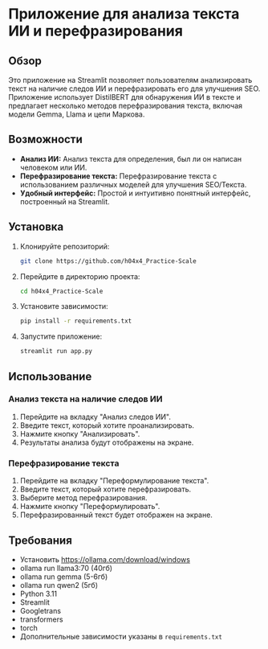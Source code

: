 # Приложение для анализа текста ИИ и перефразирования

## Обзор

Это приложение на Streamlit позволяет пользователям анализировать текст на наличие следов ИИ и перефразировать его для улучшения SEO. Приложение использует DistilBERT для обнаружения ИИ в тексте и предлагает несколько методов перефразирования текста, включая модели Gemma, Llama и цепи Маркова.

## Возможности

- **Анализ ИИ:** Анализ текста для определения, был ли он написан человеком или ИИ.
- **Перефразирование текста:** Перефразирование текста с использованием различных моделей для улучшения SEO/Текста.
- **Удобный интерфейс:** Простой и интуитивно понятный интерфейс, построенный на Streamlit.

## Установка

1. Клонируйте репозиторий:
    ```bash
    git clone https://github.com/h04x4_Practice-Scale
    ```

2. Перейдите в директорию проекта:
    ```bash
    cd h04x4_Practice-Scale
    ```

3. Установите зависимости:
    ```bash
    pip install -r requirements.txt
    ```

4. Запустите приложение:
    ```bash
    streamlit run app.py
    ```

## Использование

### Анализ текста на наличие следов ИИ

1. Перейдите на вкладку "Анализ следов ИИ".
2. Введите текст, который хотите проанализировать.
3. Нажмите кнопку "Анализировать".
4. Результаты анализа будут отображены на экране.

### Перефразирование текста

1. Перейдите на вкладку "Переформулирование текста".
2. Введите текст, который хотите перефразировать.
3. Выберите метод перефразирования.
4. Нажмите кнопку "Переформулировать".
5. Перефразированный текст будет отображен на экране.

## Требования

- Установить https://ollama.com/download/windows 
 - ollama run llama3:70 (40гб)
 - ollama run gemma (5-6гб)
 - ollama run qwen2 (5гб)
- Python 3.11
- Streamlit
- Googletrans
- transformers
- torch
- Дополнительные зависимости указаны в `requirements.txt`


